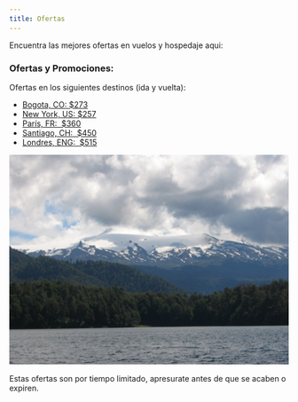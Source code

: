 ```yaml
---
title: Ofertas
---
```


Encuentra las mejores ofertas en vuelos y hospedaje aqui:

### Ofertas y Promociones:

Ofertas en los siguientes destinos (ida y vuelta):

* <a href="http://bit.ly/2WDloxj" target="_blank">Bogota, CO: $273</a>
* <a href="http://bit.ly/2VXG3Ph" target="_blank">New York, US: $257</a>
* <a href="http://bit.ly/2PXE5ZQ" target="_blank">París, FR:  $360</a>
* <a href="http://bit.ly/2Hi0ler" target="_blank">Santiago, CH:  $450</a>
* <a href="http://bit.ly/2Hon87b" target="_blank">Londres, ENG:  $515</a>

![torre eiffel](./photo-1465070845512-2b2dbdc6df66.jpeg)

Estas ofertas son por tiempo limitado, apresurate antes de que se acaben o expiren.
